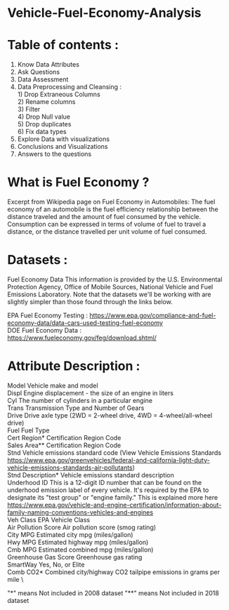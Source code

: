 # Vehicle-Fuel-Economy-Analysis
# Table of contents :
1.  Know Data Attributes
2.  Ask Questions
3.  Data Assessment
4.  Data Preprocessing and Cleansing : \
        1) Drop Extraneous Columns \
        2) Rename columns \
        3) Filter \
        4) Drop Null value \
        5) Drop duplicates \
        6) Fix data types 
5.  Explore Data with visualizations
6.  Conclusions and Visualizations
7.  Answers to the questions

# What is Fuel Economy ?
Excerpt from Wikipedia page on Fuel Economy in Automobiles: The fuel economy of an automobile is the fuel efficiency relationship between the distance traveled and the amount of fuel consumed by the vehicle. Consumption can be expressed in terms of volume of fuel to travel a distance, or the distance travelled per unit volume of fuel consumed.

# Datasets :
Fuel Economy Data This information is provided by the U.S. Environmental Protection Agency, Office of Mobile Sources, National Vehicle and Fuel Emissions Laboratory. Note that the datasets we'll be working with are slightly simpler than those found through the links below.

EPA Fuel Economy Testing : https://www.epa.gov/compliance-and-fuel-economy-data/data-cars-used-testing-fuel-economy \
DOE Fuel Economy Data : https://www.fueleconomy.gov/feg/download.shtml/ 

# Attribute Description :
    
Model Vehicle make and model \
Displ Engine displacement - the size of an engine in liters \
Cyl The number of cylinders in a particular engine \
Trans Transmission Type and Number of Gears \
Drive Drive axle type (2WD = 2-wheel drive, 4WD = 4-wheel/all-wheel drive) \
Fuel Fuel Type \
Cert Region* Certification Region Code \
Sales Area** Certification Region Code \
Stnd Vehicle emissions standard code (View Vehicle Emissions Standards https://www.epa.gov/greenvehicles/federal-and-california-light-duty-vehicle-emissions-standards-air-pollutants) \
Stnd Description* Vehicle emissions standard description \
Underhood ID This is a 12-digit ID number that can be found on the underhood emission label of every vehicle. It's required by the EPA to designate its "test group" or "engine family." This is explained more here https://www.epa.gov/vehicle-and-engine-certification/information-about-family-naming-conventions-vehicles-and-engines \
Veh Class EPA Vehicle Class \
Air Pollution Score Air pollution score (smog rating) \
City MPG Estimated city mpg (miles/gallon) \
Hwy MPG Estimated highway mpg (miles/gallon) \
Cmb MPG Estimated combined mpg (miles/gallon) \
Greenhouse Gas Score Greenhouse gas rating \
SmartWay Yes, No, or Elite \
Comb CO2* Combined city/highway CO2 tailpipe emissions in grams per mile \

"*" means Not included in 2008 dataset "**" means Not included in 2018 dataset

